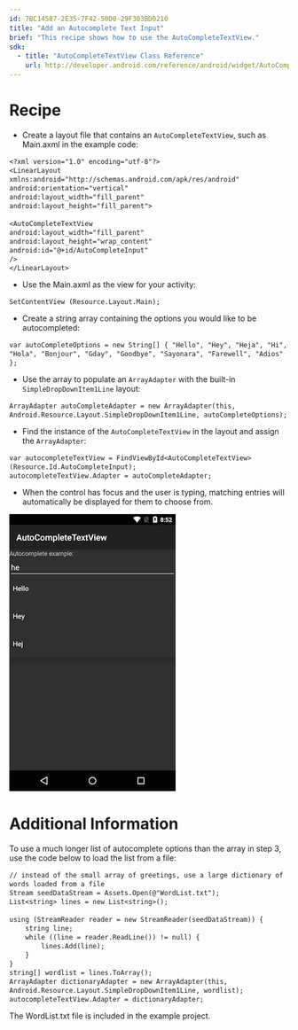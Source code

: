 ```yaml
---
id: 7BC14587-2E35-7F42-50D0-29F303BD0210
title: "Add an Autocomplete Text Input"
brief: "This recipe shows how to use the AutoCompleteTextView."
sdk:
  - title: "AutoCompleteTextView Class Reference" 
    url: http://developer.android.com/reference/android/widget/AutoCompleteTextView.html
---
```


<a name="Recipe" class="injected"></a>


# Recipe

-  Create a layout file that contains an `AutoCompleteTextView`, such as Main.axml in the example code:


```
<?xml version="1.0" encoding="utf-8"?>
<LinearLayout xmlns:android="http://schemas.android.com/apk/res/android"
android:orientation="vertical"
android:layout_width="fill_parent"
android:layout_height="fill_parent">

<AutoCompleteTextView
android:layout_width="fill_parent"
android:layout_height="wrap_content"
android:id="@+id/AutoCompleteInput"
/>
</LinearLayout>
```

-  Use the Main.axml as the view for your activity:


```
SetContentView (Resource.Layout.Main);
```

-   Create a string array containing the options you would like to be autocompleted:


```
var autoCompleteOptions = new String[] { "Hello", "Hey", "Heja", "Hi", "Hola", "Bonjour", "Gday", "Goodbye", "Sayonara", "Farewell", "Adios" };
```

-  Use the array to populate an `ArrayAdapter` with the built-in `SimpleDropDownItem1Line` layout:


```
ArrayAdapter autoCompleteAdapter = new ArrayAdapter(this, Android.Resource.Layout.SimpleDropDownItem1Line, autoCompleteOptions);
```

-   Find the instance of the `AutoCompleteTextView` in the layout and assign the `ArrayAdapter`:




```
var autocompleteTextView = FindViewById<AutoCompleteTextView>(Resource.Id.AutoCompleteInput);
autocompleteTextView.Adapter = autoCompleteAdapter;
```

-  When the control has focus and the user is typing, matching entries will automatically be displayed for them to choose from.


 [ ![](Images/AutoCompleteTextView.png)](Images/AutoCompleteTextView.png)

 <a name="Additional_Information" class="injected"></a>


# Additional Information

To use a much longer list of autocomplete options than the array in step 3,
use the code below to load the list from a file:

```
// instead of the small array of greetings, use a large dictionary of words loaded from a file
Stream seedDataStream = Assets.Open(@"WordList.txt");
List<string> lines = new List<string>();

using (StreamReader reader = new StreamReader(seedDataStream)) {
    string line;
    while ((line = reader.ReadLine()) != null) {
        lines.Add(line);
    }
}
string[] wordlist = lines.ToArray();
ArrayAdapter dictionaryAdapter = new ArrayAdapter(this, Android.Resource.Layout.SimpleDropDownItem1Line, wordlist);
autocompleteTextView.Adapter = dictionaryAdapter;
```

The WordList.txt file is included in the example project.

